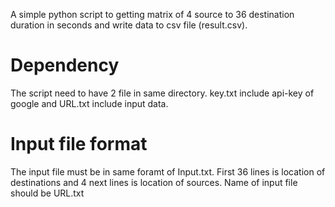 A simple python script to getting matrix of 4 source to 36 destination duration in seconds and write data to csv file (result.csv).

# Dependency
The script need to have 2 file in same directory. key.txt include api-key of google and URL.txt include input data.

# Input file format
The input file must be in same foramt of Input.txt. First 36 lines is location of destinations and 4 next lines is location of sources.
Name of input file should be URL.txt